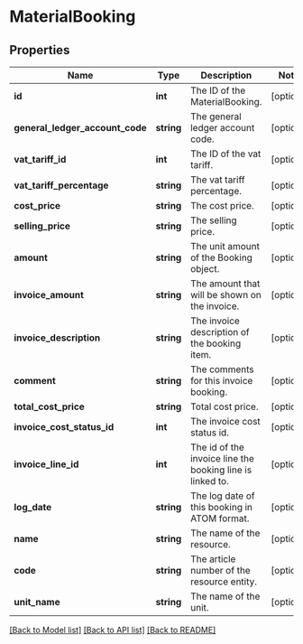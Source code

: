 # MaterialBooking

## Properties
Name | Type | Description | Notes
------------ | ------------- | ------------- | -------------
**id** | **int** | The ID of the MaterialBooking. | [optional] 
**general_ledger_account_code** | **string** | The general ledger account code. | [optional] 
**vat_tariff_id** | **int** | The ID of the vat tariff. | [optional] 
**vat_tariff_percentage** | **string** | The vat tariff percentage. | [optional] 
**cost_price** | **string** | The cost price. | [optional] 
**selling_price** | **string** | The selling price. | [optional] 
**amount** | **string** | The unit amount of the Booking object. | [optional] 
**invoice_amount** | **string** | The amount that will be shown on the invoice. | [optional] 
**invoice_description** | **string** | The invoice description of the booking item. | [optional] 
**comment** | **string** | The comments for this invoice booking. | [optional] 
**total_cost_price** | **string** | Total cost price. | [optional] 
**invoice_cost_status_id** | **int** | The invoice cost status id. | [optional] 
**invoice_line_id** | **int** | The id of the invoice line the booking line is linked to. | [optional] 
**log_date** | **string** | The log date of this booking in ATOM format. | [optional] 
**name** | **string** | The name of the resource. | [optional] 
**code** | **string** | The article number of the resource entity. | [optional] 
**unit_name** | **string** | The name of the unit. | [optional] 

[[Back to Model list]](../README.md#documentation-for-models) [[Back to API list]](../README.md#documentation-for-api-endpoints) [[Back to README]](../README.md)


